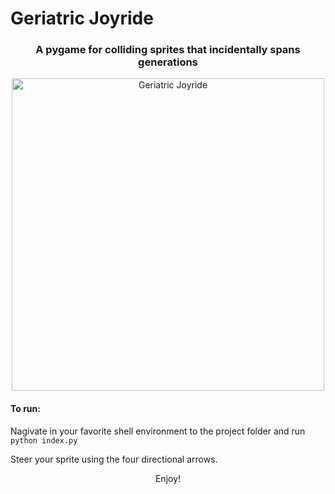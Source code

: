 # Geriatric Joyride
<h3 align="center">A pygame for colliding sprites that incidentally spans generations</h3>

<p align="center"><img src="https://media.giphy.com/media/ujvVyGwgnaCv5595wl/giphy.gif" alt="Geriatric Joyride" height="500px" width="500px"></p>

#### To run:
Nagivate in your favorite shell environment to the project folder and run `python index.py` 
<p>Steer your sprite using the four directional arrows.</p>
<p align="center">Enjoy!</p>
